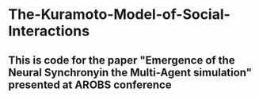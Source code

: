 # The-Kuramoto-Model-of-Social-Interactions
## This is code for the paper "Emergence of the Neural Synchronyin the Multi-Agent simulation" presented at AROBS conference
